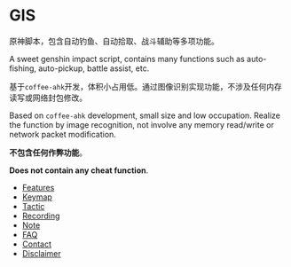 # GIS

原神脚本，包含自动钓鱼、自动拾取、战斗辅助等多项功能。

A sweet genshin impact script, contains many functions such as auto-fishing, auto-pickup, battle assist, etc.

基于`coffee-ahk`开发，体积小占用低。通过图像识别实现功能，不涉及任何内存读写或网络封包修改。

Based on `coffee-ahk` development, small size and low occupation. Realize the function by image recognition, not involve any memory read/write or network packet modification.

**不包含任何作弊功能**。

**Does not contain any cheat function**.

- [Features](./doc/feature.md)
- [Keymap](./doc/keymap.md)
- [Tactic](./doc/tactic.md)
- [Recording](./doc/recording.md)
- [Note](./doc/note.md)
- [FAQ](./doc/faq.md)
- [Contact](./doc/contact.md)
- [Disclaimer](./doc/disclaimer.md)
